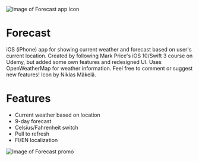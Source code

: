 ![Image of Forecast app icon](https://github.com/mrouru/Forecast/blob/master/Forecast/Resources/Forecast_Icon.png)
# Forecast
iOS (iPhone) app for showing current weather and forecast based on user's current location. Created by following Mark Price's iOS 10/Swift 3 course on Udemy, but added some own features and redesigned UI. Uses OpenWeatherMap for weather information. Feel free to comment or suggest new features!
Icon by Niklas Mäkelä.

# Features
  - Current weather based on location
  - 9-day forecast
  - Celsius/Fahrenheit switch
  - Pull to refresh
  - FI/EN localization
  
![Image of Forecast promo](https://github.com/mrouru/Forecast/blob/master/Forecast/Resources/Forecast_Promo.png)
